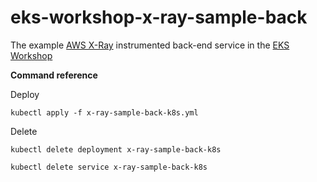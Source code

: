 # eks-workshop-x-ray-sample-back

The example [AWS X-Ray](https://aws.amazon.com/xray/) instrumented back-end service in the [EKS Workshop](https://eksworkshop.com/)

**Command reference**

Deploy
```
kubectl apply -f x-ray-sample-back-k8s.yml
```

Delete
```
kubectl delete deployment x-ray-sample-back-k8s

kubectl delete service x-ray-sample-back-k8s
```

